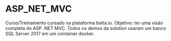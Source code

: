 # ASP_NET_MVC
Curso/Treinamento cursado na plataforma balta.io. Objetivo: ter uma visão completa do ASP .NET MVC.
Todos os demos da solution usaram um banco SQL Server 2017 em um container docker.
